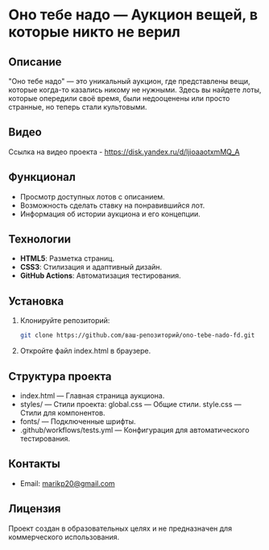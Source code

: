 # Оно тебе надо — Аукцион вещей, в которые никто не верил

## Описание
"Оно тебе надо" — это уникальный аукцион, где представлены вещи, которые когда-то казались никому не нужными. Здесь вы найдете лоты, которые опередили своё время, были недооценены или просто странные, но теперь стали культовыми.

## Видео
Ссылка на видео проекта - https://disk.yandex.ru/d/ljioaaotxmMQ_A

## Функционал
- Просмотр доступных лотов с описанием.
- Возможность сделать ставку на понравившийся лот.
- Информация об истории аукциона и его концепции.

## Технологии
- **HTML5**: Разметка страниц.
- **CSS3**: Стилизация и адаптивный дизайн.
- **GitHub Actions**: Автоматизация тестирования.

## Установка
1. Клонируйте репозиторий:
   ```bash
   git clone https://github.com/ваш-репозиторий/ono-tebe-nado-fd.git

2. Откройте файл index.html в браузере.

## Структура проекта
- index.html — Главная страница аукциона.
- styles/ — Стили проекта:
    global.css — Общие стили.
    style.css — Стили для компонентов.
- fonts/ — Подключенные шрифты.
- .github/workflows/tests.yml — Конфигурация для автоматического тестирования.

## Контакты
- Email: marikp20@gmail.com

## Лицензия
Проект создан в образовательных целях и не предназначен для коммерческого использования.